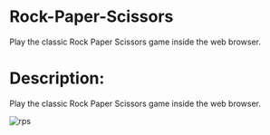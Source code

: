 # Rock-Paper-Scissors
Play the classic Rock Paper Scissors game inside the web browser. 

# Description:
Play the classic Rock Paper Scissors game inside the web browser. 

![rps](https://user-images.githubusercontent.com/54447040/63606764-cb6e0300-c59e-11e9-973d-14780b90cc73.png)
